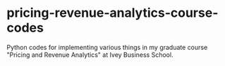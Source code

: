 # pricing-revenue-analytics-course-codes

Python codes for implementing various things in my graduate course "Pricing and Revenue Analytics" at Ivey Business School.

